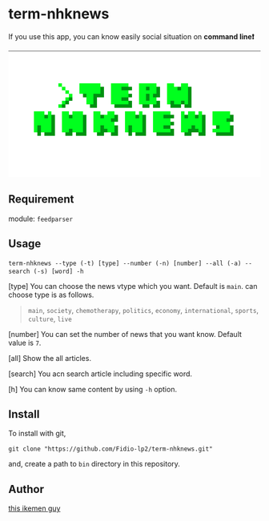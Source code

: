 # term-nhknews

If you use this app, you can know easily social situation on **command line❗️**

![icon](icon2.png)

## Requirement

module:
`feedparser`

## Usage

```
term-nhknews --type (-t) [type] --number (-n) [number] --all (-a) --search (-s) [word] -h
```
[type]
You can choose the news vtype which you want. Default is `main`. can choose type is as follows.

> `main`, `society`, `chemotherapy`, `politics`, `economy`, `international`, `sports`, `culture`, `live`

[number]
You can set the number of news that you want know. Default value is `7`.

[all]
Show the all articles.

[search]
You acn search article including specific word.

[h]
You can know same content by using `-h` option.

## Install

To install with git,

```
git clone "https://github.com/Fidio-lp2/term-nhknews.git"
```

and, create a path to `bin` directory in this repository.

## Author

[this ikemen guy](https://github.com/Fidio-lp2)
